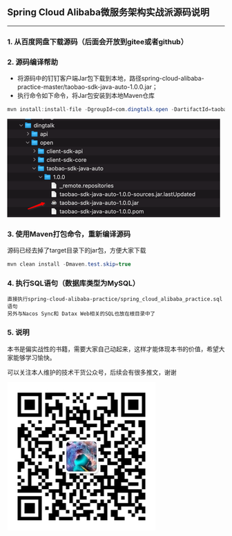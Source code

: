 ## Spring Cloud Alibaba微服务架构实战派源码说明

------

### 1. 从百度网盘下载源码（后面会开放到gitee或者github）

### 2. 源码编译帮助

- 将源码中的钉钉客户端Jar包下载到本地，路径spring-cloud-alibaba-practice-master/taobao-sdk-java-auto-1.0.0.jar；
- 执行命令如下命令，将Jar包安装到本地Maven仓库

```java
mvn install:install-file -DgroupId=com.dingtalk.open -DartifactId=taobao-sdk-java-auto -Dversion=1.0.0 -Dpackaging=jar -Dfile=/Users/huxian/Downloads/taobao-sdk-java-auto-1.0.0.jar
```

![help](help.png)

### 3. 使用Maven打包命令，重新编译源码

源码已经去掉了target目录下的jar包，方便大家下载

```java
mvn clean install -Dmaven.test.skip=true
```

### 4. 执行SQL语句（数据库类型为MySQL）
    直接执行spring-cloud-alibaba-practice/spring_cloud_alibaba_practice.sql语句
    另外与Nacos Sync和 Datax Web相关的SQL也放在根目录中了
### 5. 说明

本书是偏实战性的书籍，需要大家自己动起来，这样才能体现本书的价值，希望大家能够学习愉快。

可以关注本人维护的技术干货公众号，后续会有很多推文，谢谢

![](me.jpg)